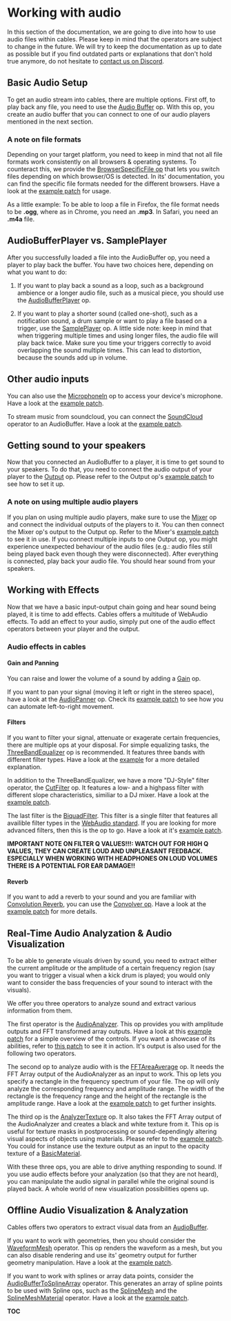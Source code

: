 # Working with audio

In this section of the documentation, we are going to dive into how to use audio files within cables. Please keep in mind that the operators are subject to change in the future. We will try to keep the documentation as up to date as possible but if you find outdated parts or explanations that don't hold true anymore, do not hesitate to [contact us on Discord](https://discord.gg/AGTarWv).

## Basic Audio Setup

To get an audio stream into cables, there are multiple options. First off, to play back any file, you need to use the [Audio Buffer](https://cables.gl/op/Ops.WebAudio.AudioBuffer_v2) op. With this op, you create an audio buffer that you can connect to one of our audio players mentioned in the next section.

### A note on file formats

Depending on your target platform, you need to keep in mind that not all file formats work consistently on all browsers & operating systems. To counteract this, we provide the [BrowserSpecificFile op](https://cables.gl/op/Ops.Html.BrowserSpecificFile_v2) that lets you switch files depending on which browser/OS is detected. In its' documentation, you can find the specific file formats needed for the different browsers. Have a look at the [example patch](https://cables.gl/edit/5f88465bab82411d4f75112e) for usage.

As a little example:
To be able to loop a file in Firefox, the file format needs to be **.ogg**, where as in Chrome, you need an **.mp3**. In Safari, you need an **.m4a** file.

## AudioBufferPlayer vs. SamplePlayer

After you successfully loaded a file into the AudioBuffer op, you need a player to play back the buffer. You have two choices here, depending on what you want to do:

1. If you want to play back a sound as a loop, such as a background ambience or a longer audio file, such as a musical piece, you should use the [AudioBufferPlayer](https://cables.gl/op/Ops.WebAudio.AudioBufferPlayer_v2) op.

2. If you want to play a shorter sound (called one-shot), such as a notification sound, a drum sample or want to play a file based on a trigger, use the [SamplePlayer](https://cables.gl/op/Ops.WebAudio.SamplePlayer) op.  A little side note: keep in mind that when triggering multiple times and using longer files, the audio file will play back twice. Make sure you time your triggers correctly to avoid overlapping the sound multiple times. This can lead to distortion, because the sounds add up in volume.

## Other audio inputs

You can also use the [MicrophoneIn](https://cables.gl/op/Ops.WebAudio.MicrophoneIn_v2) op to access your device's microphone. Have a look at the [example patch](https://cables.gl/edit/5c7ff0857f347b350b96a150).

To stream music from soundcloud, you can connect the [SoundCloud](https://cables.gl/op/Ops.Api.SoundCloud.SoundCloud_v2) operator to an AudioBuffer. Have a look at the [example patch](https://cables.gl/edit/5b962516158577da42e022f4).

## Getting sound to your speakers

Now that you connected an AudioBuffer to a player, it is time to get sound to your speakers. To do that, you need to connect the audio output of your player to the [Output](https://cables.gl/op/Ops.WebAudio.Output_v2) op. Please refer to the Output op's [example patch](https://cables.gl/edit/5fd8a5d71d3e0022a8736ea5) to see how to set it up.

### A note on using multiple audio players

If you plan on using multiple audio players, make sure to use the [Mixer](https://cables.gl/op/Ops.WebAudio.Mixer) op and connect the individual outputs of the players to it. You can then connect the Mixer op's output to the Output op. Refer to the Mixer's [example patch](https://cables.gl/edit/5fd8a1ba1d3e0022a8736e3d) to see it in use. If you connect multiple inputs to one Output op, you might experience unexpected behaviour of the audio files (e.g.: audio files still being played back even though they were disconnected). After everything is connected, play back your audio file. You should hear sound from your speakers.

## Working with Effects

Now that we have a basic input-output chain going and hear sound being played, it is time to add effects. Cables offers a multitude of WebAudio effects. To add an effect to your audio, simply put one of the audio effect operators between your player and the output.

### Audio effects in cables

#### Gain and Panning

You can raise and lower the volume of a sound by adding a [Gain](https://cables.gl/op/Ops.WebAudio.Gain) op.

If you want to pan your signal (moving it left or right in the stereo space), have a look at the [AudioPanner](https://cables.gl/op/Ops.WebAudio.AudioPanner) op. Check its [example patch](https://cables.gl/edit/5f7c7953babf3079c124974a) to see how you can automate left-to-right movement.

#### Filters

If you want to filter your signal, attenuate or exagerate certain frequencies, there are multiple ops at your disposal. For simple equalizing tasks, the [ThreeBandEqualizer](https://cables.gl/op/Ops.WebAudio.ThreeBandEqualizer) op is recommended. It features three bands with different filter types. Have a look at the [example](https://cables.gl/edit/5fd7862f7c7e326dfef723e5) for a more detailed explanation.

In addition to the ThreeBandEqualizer, we have a more "DJ-Style" filter operator, the [CutFilter](https://cables.gl/op/Ops.WebAudio.CutFilter) op. It features a low- and a highpass filter with different slope characteristics, similiar to a DJ mixer. Have a look at the [example patch](https://cables.gl/edit/5fd78ab37c7e326dfef723ee).

The last filter is the [BiquadFilter](https://cables.gl/op/Ops.WebAudio.BiquadFilter_v2). This filter is a single filter that features all availible filter types in the [WebAudio standard](https://developer.mozilla.org/en-US/docs/Web/API/BiquadFilterNode/type). If you are looking for more advanced filters, then this is the op to go. Have a look at it's [example patch](https://cables.gl/edit/5fd8b8de1d3e0022a8736fef).

**IMPORTANT NOTE ON FILTER Q VALUES!!!: WATCH OUT FOR HIGH Q VALUES, THEY CAN CREATE LOUD AND UNPLEASANT FEEDBACK. ESPECIALLY WHEN WORKING WITH HEADPHONES ON LOUD VOLUMES THERE IS A POTENTIAL FOR EAR DAMAGE!!**

#### Reverb

If you want to add a reverb to your sound and you are familiar with [Convolution Reverb](https://en.wikipedia.org/wiki/Convolution_reverb), you can use the [Convolver op](https://cables.gl/op/Ops.WebAudio.Convolver_v2). Have a look at the [example patch](https://cables.gl/edit/5fd732eed2245c43bad1b762) for more details.

## Real-Time Audio Analyzation & Audio Visualization

To be able to generate visuals driven by sound, you need to extract either the current amplitude or the amplitude of a certain frequency region (say you want to trigger a visual when a kick drum is played; you would only want to consider the bass frequencies of your sound to interact with the visuals).

We offer you three operators to analyze sound and extract various information from them.

The first operator is the [AudioAnalyzer](https://cables.gl/op/Ops.WebAudio.AudioAnalyzer_v2). This op provides you with amplitude outputs and FFT transformed array outputs. Have a look at this [example patch](https://cables.gl/edit/Vm37yp) for a simple overview of the controls. If you want a showcase of its abilities, refer to [this patch](https://cables.gl/edit/55f8367f42eae93b29bf87b9) to see it in action. It's output is also used for the following two operators.

The second op to analyze audio with is the [FFTAreaAverage](https://cables.gl/op/Ops.WebAudio.FFTAreaAverage_v2) op. It needs the FFT Array output of the AudioAnalyzer as an input to work.
This op lets you specify a rectangle in the frequency spectrum of your file. The op will only analyze the corresponding frequency and amplitude range. The width of the rectangle is the frequency range and the height of the rectangle is the amplitude range. Have a look at the [example patch](https://cables.gl/edit/5fd79f607c7e326dfef72449) to get further insights.

The third op is the [AnalyzerTexture](https://cables.gl/op/Ops.WebAudio.AnalyzerTexture_v2) op. It also takes the FFT Array output of the AudioAnalyzer and creates a black and white texture from it. This op is useful for texture masks in postprocessing or sound-dependingly altering visual aspects of objects using materials. Please refer to the [example patch](https://cables.gl/edit/5fd8b4391d3e0022a8736fd7). You could for instance use the texture output as an input to the opacity texture of a [BasicMaterial](https://cables.gl/op/Ops.Gl.Shader.BasicMaterial_v3).

With these three ops, you are able to drive anything responding to sound. If you use audio effects before your analyzation (so that they are not heard), you can manipulate the audio signal in parallel while the original sound is played back. A whole world of new visualization possibilities opens up.

## Offline Audio Visualization & Analyzation

Cables offers two operators to extract visual data from an [AudioBuffer](https://cables.gl/op/Ops.WebAudio.AudioBuffer_v2).

If you want to work with geometries, then you should consider the [WaveformMesh](https://cables.gl/op/Ops.WebAudio.WaveformMesh) operator. This op renders the waveform as a mesh, but you can also disable rendering and use its' geometry output for further geometry manipulation. Have a look at the [example patch](https://cables.gl/edit/5fd8a8911d3e0022a8736f19).

If you want to work with splines or array data points, consider the [AudioBufferToSplineArray](https://cables.gl/op/Ops.WebAudio.AudioBufferToSplineArray) operator. This generates an array of spline points to be used with Spline ops, such as the [SplineMesh](https://cables.gl/op/Ops.Gl.Meshes.SplineMesh_v2) and the [SplineMeshMaterial](https://cables.gl/op/Ops.Gl.Meshes.SplineMeshMaterial_v2) operator. Have a look at the [example patch](https://cables.gl/edit/5fd88d171d3e0022a8736c3a).

__TOC__
